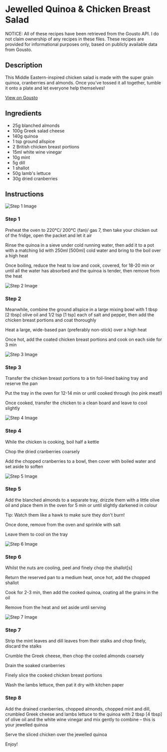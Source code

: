 # Jewelled Quinoa & Chicken Breast Salad

NOTICE: All of these recipes have been retrieved from the Gousto API. I do not claim ownership of any recipes in these files. These recipes are provided for informational purposes only, based on publicly available data from Gousto.

## Description

This Middle Eastern-inspired chicken salad is made with the super grain quinoa, cranberries and almonds. Once you've tossed it all together, tumble it onto a plate and let everyone help themselves!

[View on Gousto](https://www.gousto.co.uk/recipes/cookbook/jewelled-chicken-breast-quinoa-salad)

## Ingredients

- 25g blanched almonds
- 100g Greek salad cheese
- 140g quinoa
- 1 tsp ground allspice
- 2 British chicken breast portions
- 15ml white wine vinegar
- 10g mint
- 5g dill
- 1 shallot
- 50g lamb's lettuce
- 30g dried cranberries

## Instructions

![Step 1 Image](https://production-media.gousto.co.uk/cms/recipe-step-image/Step-1-1683034839748-x200.jpg)

### Step 1

Preheat the oven to 220°C/ 200°C (fan)/ gas 7, then take your chicken out of the fridge, open the packet and let it air

Rinse the quinoa in a sieve under cold running water, then add it to a pot with a matching lid with 250ml [500ml] cold water and bring to the boil over a high heat

Once boiling, reduce the heat to low and cook, covered, for 18-20 min or until all the water has absorbed and the quinoa is tender, then remove from the heat

![Step 2 Image](https://production-media.gousto.co.uk/cms/recipe-step-image/Step-2-1683034855486-x200.jpg)

### Step 2

Meanwhile, combine the ground allspice in a large mixing bowl with 1 tbsp <span class="text-danger">[2 tbsp] </span>olive oil and 1/2 tsp <span class="text-danger">[1 tsp]</span> each of salt and pepper, then add the chicken breast portions and coat thoroughly

Heat a large, wide-based pan (preferably non-stick) over a high heat

Once hot, add the coated chicken breast portions and cook on each side for 3 min

![Step 3 Image](https://production-media.gousto.co.uk/cms/recipe-step-image/Step-3-1683034861081-x200.jpg)

### Step 3

Transfer the chicken breast portions to a tin foil-lined baking tray and reserve the pan

Put the tray in the oven for 12-14 min or until cooked through (no pink meat!)

Once cooked, transfer the chicken to a clean board and leave to cool slightly

![Step 4 Image](https://production-media.gousto.co.uk/cms/recipe-step-image/Step-4-1683034865819-x200.jpg)

### Step 4

While the chicken is cooking, boil half a kettle

Chop the dried cranberries coarsely

Add the chopped cranberries to a bowl, then cover with boiled water and set aside to soften

![Step 5 Image](https://production-media.gousto.co.uk/cms/recipe-step-image/Step-5-1683034870137-x200.jpg)

### Step 5

Add the blanched almonds to a separate tray, drizzle them with a little olive oil and place them in the oven for 5 min or until slightly darkened in colour

Tip: Watch them like a hawk to make sure they don't burn!

Once done, remove from the oven and sprinkle with salt

Leave them to cool on the tray

![Step 6 Image](https://production-media.gousto.co.uk/cms/recipe-step-image/Step-6-1683034876629-x200.jpg)

### Step 6

Whilst the nuts are cooling, peel and finely chop the shallot<span class="text-danger">[s]</span>

Return the reserved pan to a medium heat, once hot, add the chopped shallot

Cook for 2-3 min, then add the cooked quinoa, coating all the grains in the oil

Remove from the heat and set aside until serving

![Step 7 Image](https://production-media.gousto.co.uk/cms/recipe-step-image/Step-7-1683034881037-x200.jpg)

### Step 7

Strip the mint leaves and dill leaves from their stalks and chop finely, discard the stalks

Crumble the Greek cheese, then chop the cooled almonds coarsely

Drain the soaked cranberries

Finely slice the cooked chicken breast portions

Wash the lambs lettuce, then pat it dry with kitchen paper

### Step 8

Add the drained cranberries, chopped almonds, chopped mint and dill, crumbled Greek cheese and lambs lettuce to the quinoa with 2 tbsp <span class="text-danger">[4 tbsp]</span> of olive oil and the white wine vinegar and mix gently to combine – this is your jewelled quinoa

Serve the sliced chicken over the jewelled quinoa

Enjoy!

